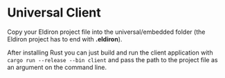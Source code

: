 # Universal Client

Copy your Eldiron project file into the universal/embedded folder (the Eldiron project has to end with **.eldiron**).

After installing Rust you can just build and run the client application with ```cargo run --release --bin client``` and pass the path to the project file as an argument on the command line.
